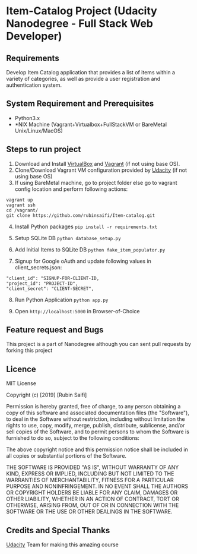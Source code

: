 # Item-Catalog Project (Udacity Nanodegree - Full Stack Web Developer)

## Requirements
Develop Item Catalog application that provides a list of items within a variety of categories, as well as provide a user registration and authentication system. 


## System Requirement and Prerequisites
- Python3.x
- *NIX Machine (Vagrant+Virtualbox+FullStackVM or BareMetal Unix/Linux/MacOS)

## Steps to run project
1. Download and Install [VirtualBox](https://www.virtualbox.org/wiki/Downloads) and [Vagrant](https://www.vagrantup.com/downloads.html) (if not using base OS).
2. Clone/Download Vagrant VM configuration provided by [Udacity](https://github.com/udacity/fullstack-nanodegree-vm) (if not using base OS)
3. If using BareMetal machine, go to project folder else go to vagrant config location and perform following actions:
```vagrant up
vagrant up
vagrant ssh
cd /vagrant/
git clone https://github.com/rubinsaifi/Item-catalog.git
```
4. Install Python packages
```pip install -r requirements.txt```
5. Setup SQLite DB
```python database_setup.py```
6. Add Initial Items to SQLite DB
```python fake_item_populator.py```

7. Signup for Google oAuth and update following values in client_secrets.json:
```
"client_id": "SIGNUP-FOR-CLIENT-ID,
"project_id": "PROJECT-ID",
"client_secret": "CLIENT-SECRET",
```

8. Run Python Application
```python app.py```

9. Open ```http://localhost:5000``` in Browser-of-Choice

## Feature request and Bugs
This project is a part of Nanodegree although you can sent pull requests by forking this project

## Licence
MIT License

Copyright (c) [2019] [Rubin Saifi]

Permission is hereby granted, free of charge, to any person obtaining a copy
of this software and associated documentation files (the "Software"), to deal
in the Software without restriction, including without limitation the rights
to use, copy, modify, merge, publish, distribute, sublicense, and/or sell
copies of the Software, and to permit persons to whom the Software is
furnished to do so, subject to the following conditions:

The above copyright notice and this permission notice shall be included in all
copies or substantial portions of the Software.

THE SOFTWARE IS PROVIDED "AS IS", WITHOUT WARRANTY OF ANY KIND, EXPRESS OR
IMPLIED, INCLUDING BUT NOT LIMITED TO THE WARRANTIES OF MERCHANTABILITY,
FITNESS FOR A PARTICULAR PURPOSE AND NONINFRINGEMENT. IN NO EVENT SHALL THE
AUTHORS OR COPYRIGHT HOLDERS BE LIABLE FOR ANY CLAIM, DAMAGES OR OTHER
LIABILITY, WHETHER IN AN ACTION OF CONTRACT, TORT OR OTHERWISE, ARISING FROM,
OUT OF OR IN CONNECTION WITH THE SOFTWARE OR THE USE OR OTHER DEALINGS IN THE
SOFTWARE.

## Credits and Special Thanks
[Udacity](https://udacity.com) Team for making this amazing course
